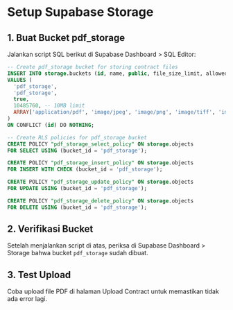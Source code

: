 # Setup Supabase Storage

## 1. Buat Bucket pdf_storage

Jalankan script SQL berikut di Supabase Dashboard > SQL Editor:

```sql
-- Create pdf_storage bucket for storing contract files
INSERT INTO storage.buckets (id, name, public, file_size_limit, allowed_mime_types)
VALUES (
  'pdf_storage',
  'pdf_storage', 
  true,
  10485760, -- 10MB limit
  ARRAY['application/pdf', 'image/jpeg', 'image/png', 'image/tiff', 'image/bmp']
)
ON CONFLICT (id) DO NOTHING;

-- Create RLS policies for pdf_storage bucket
CREATE POLICY "pdf_storage_select_policy" ON storage.objects
FOR SELECT USING (bucket_id = 'pdf_storage');

CREATE POLICY "pdf_storage_insert_policy" ON storage.objects
FOR INSERT WITH CHECK (bucket_id = 'pdf_storage');

CREATE POLICY "pdf_storage_update_policy" ON storage.objects
FOR UPDATE USING (bucket_id = 'pdf_storage');

CREATE POLICY "pdf_storage_delete_policy" ON storage.objects
FOR DELETE USING (bucket_id = 'pdf_storage');
```

## 2. Verifikasi Bucket

Setelah menjalankan script di atas, periksa di Supabase Dashboard > Storage bahwa bucket `pdf_storage` sudah dibuat.

## 3. Test Upload

Coba upload file PDF di halaman Upload Contract untuk memastikan tidak ada error lagi.
